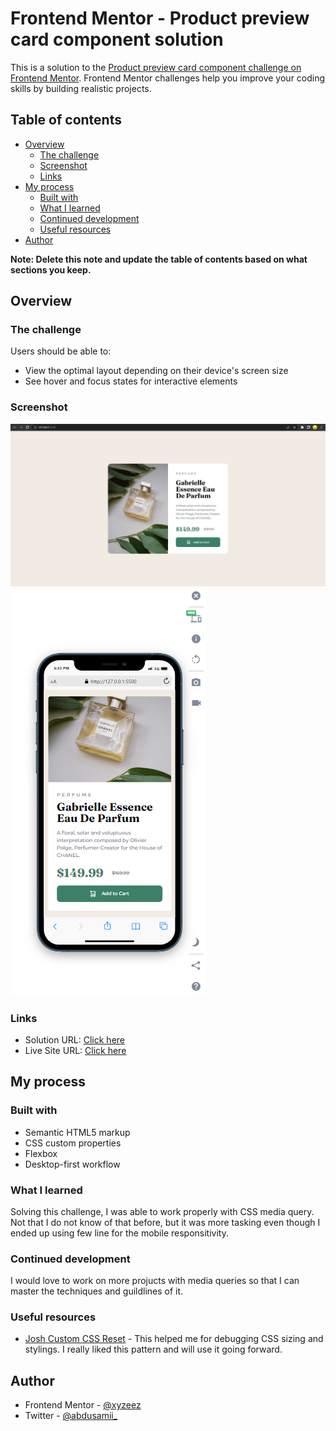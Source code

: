 # Frontend Mentor - Product preview card component solution

This is a solution to the [Product preview card component challenge on Frontend Mentor](https://www.frontendmentor.io/challenges/product-preview-card-component-GO7UmttRfa). Frontend Mentor challenges help you improve your coding skills by building realistic projects. 

## Table of contents

- [Overview](#overview)
  - [The challenge](#the-challenge)
  - [Screenshot](#screenshot)
  - [Links](#links)
- [My process](#my-process)
  - [Built with](#built-with)
  - [What I learned](#what-i-learned)
  - [Continued development](#continued-development)
  - [Useful resources](#useful-resources)
- [Author](#author)

**Note: Delete this note and update the table of contents based on what sections you keep.**

## Overview

### The challenge

Users should be able to:

- View the optimal layout depending on their device's screen size
- See hover and focus states for interactive elements

### Screenshot

![](./images/Desktop%20View%20Screenshot.png)
![](./images/Mobile%20View%20Screenshot.png)


### Links

- Solution URL: [Click here](https://www.frontendmentor.io/challenges/product-preview-card-component-GO7UmttRfa/hub/responsive-product-preview-card-zbpVz3FLMK)
- Live Site URL: [Click here](https://femc-product-preview-card.netlify.app/)

## My process

### Built with

- Semantic HTML5 markup
- CSS custom properties
- Flexbox
- Desktop-first workflow

### What I learned

Solving this challenge, I was able to work properly with CSS media query. Not that I do not know of that before, but it was more tasking even though I ended up using few line for the mobile responsitivity.

### Continued development

I would love to work on more projucts with media queries so that I can master the techniques and guildlines of it.

### Useful resources

- [Josh Custom CSS Reset](https://www.joshwcomeau.com/css/custom-css-reset/) - This helped me for debugging CSS sizing and stylings. I really liked this pattern and will use it going forward.

## Author

- Frontend Mentor - [@xyzeez](https://www.frontendmentor.io/profile/xyzeez)
- Twitter - [@abdusamii_](https://twitter.com/abdusamii_)
